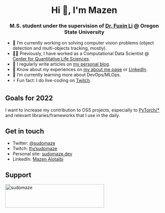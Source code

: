 <h1 align="center">Hi 👋, I'm Mazen</h1>
<h3 align="center">M.S. student under the supervision of <a href="https://web.engr.oregonstate.edu/~lif/">Dr. Fuxin Li</a> @ Oregon State University</h3>

- 🔭 I’m currently working on solving computer vision problems (object detection and multi-objects tracking, mostly).
- 👨‍💻 Previously, I have worked as a Computational Data Scientist @ [Center for Quantitative Life Sciences](https://cqls.oregonstate.edu/).
- 📝 I regularly write articles on [my personal blog](https://sudomaze.dev).
- 📄 Know about my experiences on [my about me page](https://sudomaze.dev/about) or [LinkedIn](https://linkedin.com/in/sudomaze).
- 🌱 I’m currently learning more about DevOps/MLOps.
- ⚡ Fun fact: I do live-coding on [Twitch](https://twitch.tv/sudomaze).

## Goals for 2022

I want to increase my contribution to OSS projects, especially to [PyTorch/\*](https://github.com/pytorch) and relevant libraries/frameworks that I use in the daily.

## Get in touch

- Twitter: [@sudomaze](https://twitter.com/sudomaze)
- Twitch: [ttv/sudomaze](https://twitch.tv/sudomaze)
- Personal site: [sudomaze.dev](https://sudomaze.dev)
- LinkedIn: [Mazen Alotaibi](https://linkedin.com/in/sudomaze)


## Support

<p width="100%">
  <a href="https://www.buymeacoffee.com/sudomaze" width="100%"> 
    <img align="center" src="https://cdn.buymeacoffee.com/buttons/v2/default-yellow.png" height="75" width="315" alt="sudomaze" />
  </a>
</p>


